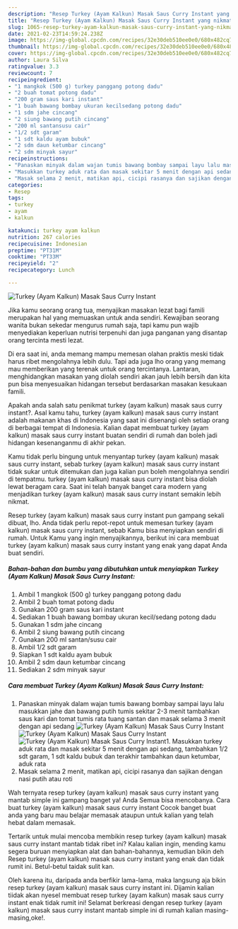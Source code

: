 ```yaml
---
description: "Resep Turkey (Ayam Kalkun) Masak Saus Curry Instant yang nikmat Untuk Jualan"
title: "Resep Turkey (Ayam Kalkun) Masak Saus Curry Instant yang nikmat Untuk Jualan"
slug: 1065-resep-turkey-ayam-kalkun-masak-saus-curry-instant-yang-nikmat-untuk-jualan
date: 2021-02-23T14:59:24.238Z
image: https://img-global.cpcdn.com/recipes/32e30deb510ee0e0/680x482cq70/turkey-ayam-kalkun-masak-saus-curry-instant-foto-resep-utama.jpg
thumbnail: https://img-global.cpcdn.com/recipes/32e30deb510ee0e0/680x482cq70/turkey-ayam-kalkun-masak-saus-curry-instant-foto-resep-utama.jpg
cover: https://img-global.cpcdn.com/recipes/32e30deb510ee0e0/680x482cq70/turkey-ayam-kalkun-masak-saus-curry-instant-foto-resep-utama.jpg
author: Laura Silva
ratingvalue: 3.3
reviewcount: 7
recipeingredient:
- "1 mangkok (500 g) turkey panggang potong dadu"
- "2 buah tomat potong dadu"
- "200 gram saus kari instant"
- "1 buah bawang bombay ukuran kecilsedang potong dadu"
- "1 sdm jahe cincang"
- "2 siung bawang putih cincang"
- "200 ml santansusu cair"
- "1/2 sdt garam"
- "1 sdt kaldu ayam bubuk"
- "2 sdm daun ketumbar cincang"
- "2 sdm minyak sayur"
recipeinstructions:
- "Panaskan minyak dalam wajan tumis bawang bombay sampai layu lalu masukkan jahe dan bawang putih tumis sekitar 2-3 menit tambahkan saus kari dan tomat tumis rata tuang santan dan masak selama 3 menit dengan api sedang"
- "Masukkan turkey aduk rata dan masak sekitar 5 menit dengan api sedang, tambahkan 1/2 sdt garam, 1 sdt kaldu bubuk dan terakhir tambahkan daun ketumbar, aduk rata"
- "Masak selama 2 menit, matikan api, cicipi rasanya dan sajikan dengan nasi putih atau roti"
categories:
- Resep
tags:
- turkey
- ayam
- kalkun

katakunci: turkey ayam kalkun 
nutrition: 267 calories
recipecuisine: Indonesian
preptime: "PT31M"
cooktime: "PT33M"
recipeyield: "2"
recipecategory: Lunch

---
```



![Turkey (Ayam Kalkun) Masak Saus Curry Instant](https://img-global.cpcdn.com/recipes/32e30deb510ee0e0/680x482cq70/turkey-ayam-kalkun-masak-saus-curry-instant-foto-resep-utama.jpg)

Jika kamu seorang orang tua, menyajikan masakan lezat bagi famili merupakan hal yang memuaskan untuk anda sendiri. Kewajiban seorang  wanita bukan sekedar mengurus rumah saja, tapi kamu pun wajib menyediakan keperluan nutrisi terpenuhi dan juga panganan yang disantap orang tercinta mesti lezat.

Di era  saat ini, anda memang mampu memesan olahan praktis meski tidak harus ribet mengolahnya lebih dulu. Tapi ada juga lho orang yang memang mau memberikan yang terenak untuk orang tercintanya. Lantaran, menghidangkan masakan yang diolah sendiri akan jauh lebih bersih dan kita pun bisa menyesuaikan hidangan tersebut berdasarkan masakan kesukaan famili. 



Apakah anda salah satu penikmat turkey (ayam kalkun) masak saus curry instant?. Asal kamu tahu, turkey (ayam kalkun) masak saus curry instant adalah makanan khas di Indonesia yang saat ini disenangi oleh setiap orang di berbagai tempat di Indonesia. Kalian dapat membuat turkey (ayam kalkun) masak saus curry instant buatan sendiri di rumah dan boleh jadi hidangan kesenanganmu di akhir pekan.

Kamu tidak perlu bingung untuk menyantap turkey (ayam kalkun) masak saus curry instant, sebab turkey (ayam kalkun) masak saus curry instant tidak sukar untuk ditemukan dan juga kalian pun boleh mengolahnya sendiri di tempatmu. turkey (ayam kalkun) masak saus curry instant bisa diolah lewat beragam cara. Saat ini telah banyak banget cara modern yang menjadikan turkey (ayam kalkun) masak saus curry instant semakin lebih nikmat.

Resep turkey (ayam kalkun) masak saus curry instant pun gampang sekali dibuat, lho. Anda tidak perlu repot-repot untuk memesan turkey (ayam kalkun) masak saus curry instant, sebab Kamu bisa menyiapkan sendiri di rumah. Untuk Kamu yang ingin menyajikannya, berikut ini cara membuat turkey (ayam kalkun) masak saus curry instant yang enak yang dapat Anda buat sendiri.

<!--inarticleads1-->

##### Bahan-bahan dan bumbu yang dibutuhkan untuk menyiapkan Turkey (Ayam Kalkun) Masak Saus Curry Instant:

1. Ambil 1 mangkok (500 g) turkey panggang potong dadu
1. Ambil 2 buah tomat potong dadu
1. Gunakan 200 gram saus kari instant
1. Sediakan 1 buah bawang bombay ukuran kecil/sedang potong dadu
1. Gunakan 1 sdm jahe cincang
1. Ambil 2 siung bawang putih cincang
1. Gunakan 200 ml santan/susu cair
1. Ambil 1/2 sdt garam
1. Siapkan 1 sdt kaldu ayam bubuk
1. Ambil 2 sdm daun ketumbar cincang
1. Sediakan 2 sdm minyak sayur




<!--inarticleads2-->

##### Cara membuat Turkey (Ayam Kalkun) Masak Saus Curry Instant:

1. Panaskan minyak dalam wajan tumis bawang bombay sampai layu lalu masukkan jahe dan bawang putih tumis sekitar 2-3 menit tambahkan saus kari dan tomat tumis rata tuang santan dan masak selama 3 menit dengan api sedang
<img src="https://img-global.cpcdn.com/steps/31eff78365247fe1/160x128cq70/turkey-ayam-kalkun-masak-saus-curry-instant-langkah-memasak-1-foto.jpg" alt="Turkey (Ayam Kalkun) Masak Saus Curry Instant"><img src="https://img-global.cpcdn.com/steps/ab683737d816aa84/160x128cq70/turkey-ayam-kalkun-masak-saus-curry-instant-langkah-memasak-1-foto.jpg" alt="Turkey (Ayam Kalkun) Masak Saus Curry Instant"><img src="https://img-global.cpcdn.com/steps/ff9386147c15562a/160x128cq70/turkey-ayam-kalkun-masak-saus-curry-instant-langkah-memasak-1-foto.jpg" alt="Turkey (Ayam Kalkun) Masak Saus Curry Instant">1. Masukkan turkey aduk rata dan masak sekitar 5 menit dengan api sedang, tambahkan 1/2 sdt garam, 1 sdt kaldu bubuk dan terakhir tambahkan daun ketumbar, aduk rata
1. Masak selama 2 menit, matikan api, cicipi rasanya dan sajikan dengan nasi putih atau roti




Wah ternyata resep turkey (ayam kalkun) masak saus curry instant yang mantab simple ini gampang banget ya! Anda Semua bisa mencobanya. Cara buat turkey (ayam kalkun) masak saus curry instant Cocok banget buat anda yang baru mau belajar memasak ataupun untuk kalian yang telah hebat dalam memasak.

Tertarik untuk mulai mencoba membikin resep turkey (ayam kalkun) masak saus curry instant mantab tidak ribet ini? Kalau kalian ingin, mending kamu segera buruan menyiapkan alat dan bahan-bahannya, kemudian bikin deh Resep turkey (ayam kalkun) masak saus curry instant yang enak dan tidak rumit ini. Betul-betul taidak sulit kan. 

Oleh karena itu, daripada anda berfikir lama-lama, maka langsung aja bikin resep turkey (ayam kalkun) masak saus curry instant ini. Dijamin kalian tiidak akan nyesel membuat resep turkey (ayam kalkun) masak saus curry instant enak tidak rumit ini! Selamat berkreasi dengan resep turkey (ayam kalkun) masak saus curry instant mantab simple ini di rumah kalian masing-masing,oke!.

